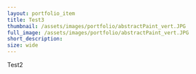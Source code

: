 ```yaml
---
layout: portfolio_item
title: Test3
thumbnail: /assets/images/portfolio/abstractPaint_vert.JPG
full_image: /assets/images/portfolio/abstractPaint_vert.JPG
short_description:
size: wide
---
```


Test2
